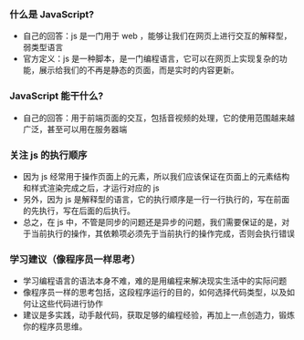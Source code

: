 ### 什么是 JavaScript?
+ 自己的回答：js 是一门用于 web ，能够让我们在网页上进行交互的解释型，弱类型语言
+ 官方定义：js 是一种脚本，是一门编程语言，它可以在网页上实现复杂的功能，展示给我们的不再是静态的页面，而是实时的内容更新。
### JavaScript 能干什么?
+ 自己的回答：用于前端页面的交互，包括音视频的处理，它的使用范围越来越广泛，甚至可以用在服务器端
### 关注 js 的执行顺序
+ 因为 js 经常用于操作页面上的元素，所以我们应该保证在页面上的元素结构和样式渲染完成之后，才运行对应的 js
+ 另外，因为 js 是解释型的语言，它的执行顺序是一行一行执行的，写在前面的先执行，写在后面的后执行。
+ 总之，在 js 中，不管是同步的问题还是异步的问题，我们需要保证的是，对于当前执行的操作，其依赖项必须先于当前执行的操作完成，否则会执行错误
### 学习建议（像程序员一样思考）
+ 学习编程语言的语法本身不难，难的是用编程来解决现实生活中的实际问题
+ 像程序员一样的思考包括，这段程序运行的目的，如何选择代码类型，以及如何让这些代码进行协作
+ 建议是多实践，动手敲代码，获取足够的编程经验，再加上一点创造力，锻炼你的程序员思维。